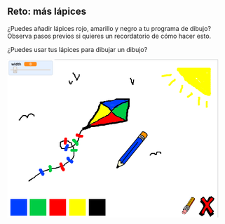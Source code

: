 ## Reto: más lápices

¿Puedes añadir lápices rojo, amarillo y negro a tu programa de dibujo? Observa pasos previos si quieres un recordatorio de cómo hacer esto.

¿Puedes usar tus lápices para dibujar un dibujo?

![captura de pantalla](images/paint-final.png)